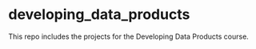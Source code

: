 # developing_data_products
This repo includes the projects for the Developing Data Products course.
